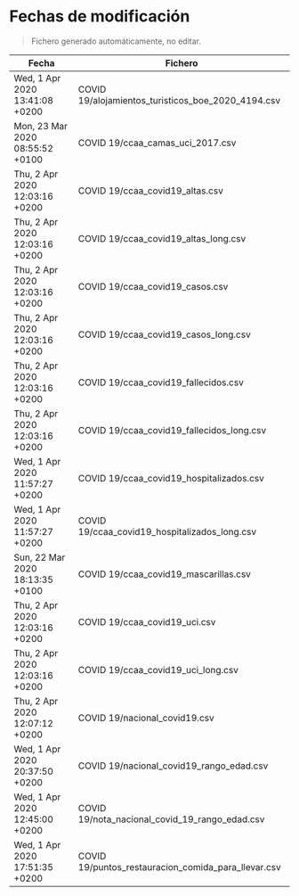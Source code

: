 # Fechas de modificación

> Fichero generado automáticamente, no editar.

| Fecha                           | Fichero                  |
|---------------------------------|--------------------------|
| Wed, 1 Apr 2020 13:41:08 +0200  | COVID 19/alojamientos_turisticos_boe_2020_4194.csv |
| Mon, 23 Mar 2020 08:55:52 +0100  | COVID 19/ccaa_camas_uci_2017.csv |
| Thu, 2 Apr 2020 12:03:16 +0200  | COVID 19/ccaa_covid19_altas.csv |
| Thu, 2 Apr 2020 12:03:16 +0200  | COVID 19/ccaa_covid19_altas_long.csv |
| Thu, 2 Apr 2020 12:03:16 +0200  | COVID 19/ccaa_covid19_casos.csv |
| Thu, 2 Apr 2020 12:03:16 +0200  | COVID 19/ccaa_covid19_casos_long.csv |
| Thu, 2 Apr 2020 12:03:16 +0200  | COVID 19/ccaa_covid19_fallecidos.csv |
| Thu, 2 Apr 2020 12:03:16 +0200  | COVID 19/ccaa_covid19_fallecidos_long.csv |
| Wed, 1 Apr 2020 11:57:27 +0200  | COVID 19/ccaa_covid19_hospitalizados.csv |
| Wed, 1 Apr 2020 11:57:27 +0200  | COVID 19/ccaa_covid19_hospitalizados_long.csv |
| Sun, 22 Mar 2020 18:13:35 +0100  | COVID 19/ccaa_covid19_mascarillas.csv |
| Thu, 2 Apr 2020 12:03:16 +0200  | COVID 19/ccaa_covid19_uci.csv |
| Thu, 2 Apr 2020 12:03:16 +0200  | COVID 19/ccaa_covid19_uci_long.csv |
| Thu, 2 Apr 2020 12:07:12 +0200  | COVID 19/nacional_covid19.csv |
| Wed, 1 Apr 2020 20:37:50 +0200  | COVID 19/nacional_covid19_rango_edad.csv |
| Wed, 1 Apr 2020 12:45:00 +0200  | COVID 19/nota_nacional_covid_19_rango_edad.csv |
| Wed, 1 Apr 2020 17:51:35 +0200  | COVID 19/puntos_restauracion_comida_para_llevar.csv |
